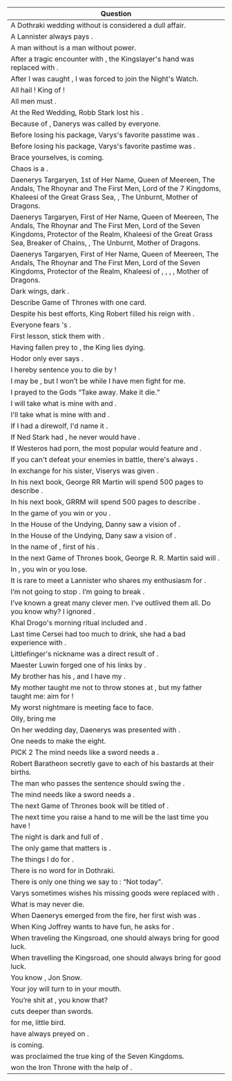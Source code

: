 Question |
--- |
A Dothraki wedding without <BLANK> is considered a dull affair. |
A Lannister always pays <BLANK>. |
A man without <BLANK> is a man without power. |
After a tragic encounter with <BLANK>, the Kingslayer's hand was replaced with <BLANK>. |
After I was caught <BLANK>, I was forced to join the Night's Watch. |
All hail <BLANK>! King of <BLANK>! |
All men must <BLANK>. |
At the Red Wedding, Robb Stark lost his <BLANK>. |
Because of <BLANK>, Danerys was called <BLANK> by everyone. |
Before losing his package, Varys's favorite passtime was <BLANK>. |
Before losing his package, Varys's favorite pastime was <BLANK>. |
Brace yourselves, <BLANK> is coming. |
Chaos is a <BLANK>. |
Daenerys Targaryen, 1st of Her Name, Queen of Meereen, The Andals, The Rhoynar and The First Men, Lord of the 7 Kingdoms, Khaleesi of the Great Grass Sea, <BLANK>, The Unburnt, Mother of Dragons. |
Daenerys Targaryen, First of Her Name, Queen of Meereen, The Andals, The Rhoynar and The First Men, Lord of the Seven Kingdoms, Protector of the Realm, Khaleesi of the Great Grass Sea, Breaker of Chains, <BLANK>, The Unburnt, Mother of Dragons. |
Daenerys Targaryen, First of Her Name, Queen of Meereen, The Andals, The Rhoynar and The First Men, Lord of the Seven Kingdoms, Protector of the Realm, Khaleesi of <BLANK>, <BLANK>, <BLANK>, <BLANK>, Mother of Dragons. |
Dark wings, dark <BLANK>. |
Describe Game of Thrones with one card. |
Despite his best efforts, King Robert filled his reign with <BLANK>. |
Everyone fears <BLANK>'s <BLANK>. |
First lesson, stick them with <BLANK>. |
Having fallen prey to <BLANK>, the King lies dying. |
Hodor only ever says <BLANK>. |
I hereby sentence you to die by <BLANK>! |
I may be <BLANK>, but I won’t be <BLANK> while I have men fight for me. |
I prayed to the Gods &ldquo;Take <BLANK> away. Make it die.&rdquo; |
I will take what is mine with <BLANK> and <BLANK>. |
I'll take what is mine with <BLANK> and <BLANK>. |
If I had a direwolf, I'd name it <BLANK>. |
If Ned Stark had <BLANK>, he never would have <BLANK>. |
If Westeros had porn, the most popular would feature <BLANK> and <BLANK>. |
If you can't defeat your enemies in battle, there's always <BLANK>. |
In exchange for his sister, Viserys was given <BLANK>. |
In his next book, George RR Martin will spend 500 pages to describe <BLANK>. |
In his next book, GRRM will spend 500 pages to describe <BLANK>. |
In the game of <BLANK> you win or you <BLANK>. |
In the House of the Undying, Danny saw a vision of <BLANK>. |
In the House of the Undying, Dany saw a vision of <BLANK>. |
In the name of <BLANK>, first of his <BLANK>. |
In the next Game of Thrones book, George R. R. Martin said <BLANK> will <BLANK>. |
In <BLANK>, you win or you lose. |
It is rare to meet a Lannister who shares my enthusiasm for <BLANK>. |
I’m not going to stop <BLANK>. I’m going to break <BLANK>. |
I’ve known a great many clever men. I’ve outlived them all. Do you know why? I ignored <BLANK>. |
Khal Drogo's morning ritual included <BLANK> and <BLANK>. |
Last time Cersei had too much to drink, she had a bad experience with <BLANK>. |
Littlefinger's nickname was a direct result of <BLANK>. |
Maester Luwin forged one of his links by <BLANK>. |
My brother has his <BLANK>, and I have my <BLANK>. |
My mother taught me not to throw stones at <BLANK>, but my father taught me: aim for <BLANK>! |
My worst nightmare is meeting <BLANK> face to face. |
Olly, bring me <BLANK> |
On her wedding day, Daenerys was presented with <BLANK>. |
One needs <BLANK> to make the eight. |
PICK 2 The mind needs <BLANK> like a sword needs a <BLANK>. |
Robert Baratheon secretly gave <BLANK> to each of his bastards at their births. |
The man who passes the sentence should swing the <BLANK>. |
The mind needs <BLANK> like a sword needs a <BLANK>. |
The next Game of Thrones book will be titled <BLANK> of <BLANK>. |
The next time you raise a hand to me will be the last time you have <BLANK>! |
The night is dark and full of <BLANK>. |
The only game that matters is <BLANK>. |
The things I do for <BLANK>. |
There is no word for <BLANK> in Dothraki. |
There is only one thing we say to <BLANK>: &ldquo;Not today&rdquo;. |
Varys sometimes wishes his missing goods were replaced with <BLANK>. |
What is <BLANK> may never die. |
When Daenerys emerged from the fire, her first wish was <BLANK>. |
When King Joffrey wants to have fun, he asks for <BLANK>. |
When traveling the Kingsroad, one should always bring <BLANK> for good luck. |
When travelling the Kingsroad, one should always bring <BLANK> for good luck. |
You know <BLANK>, Jon Snow. |
Your joy will turn to <BLANK> in your mouth. |
You’re shit at <BLANK>, you know that? |
<BLANK> cuts deeper than swords. |
<BLANK> for me, little bird. |
<BLANK> have always preyed on <BLANK>. |
<BLANK> is coming. |
<BLANK> was proclaimed the true king of the Seven Kingdoms. |
<BLANK> won the Iron Throne with the help of <BLANK>. |
